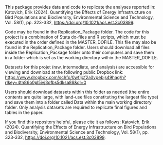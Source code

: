 This package provides data and code to replicate the analyses reported in: Katovich, Erik (2024). Quantifying the Effects of Energy Infrastructure on Bird Populations and Biodiversity, Environmental Science and Technology, Vol. 58(1), pp. 323-332, https://doi.org/10.1021/acs.est.3c03899.

Code may be found in the Replication_Package folder. The code for this project is a combination of Stata do-files and R scripts, which must be executed in the order defined in the MASTER_DOFILE. This file may also be found in the Replication_Package folder. Users should download all files inside the Replication_Package folder onto their computers and save them in a folder which is set as the working directory within the MASTER_DOFILE. 

Datasets for this projet (raw, intermediate, and analysis) are accessible for viewing and download at the following public Dropbox link: 
https://www.dropbox.com/scl/fo/0wfljcf2a0vpebjs49hag/h?rlkey=4tn86o0pl5ivj3ofbs5dksa86&dl=0

Users should download datasets within this folder as needed (the entire contents are quite large, with land-use files constituting the largest file type) and save them into a folder called Data within the main working directory folder. Only analysis datasets are required to replicate final figures and tables in the paper. 

If you find this repository helpful, please cite it as follows: Katovich, Erik (2024). Quantifying the Effects of Energy Infrastructure on Bird Populations and Biodiversity, Environmental Science and Technology, Vol. 58(1), pp. 323-332, https://doi.org/10.1021/acs.est.3c03899.




